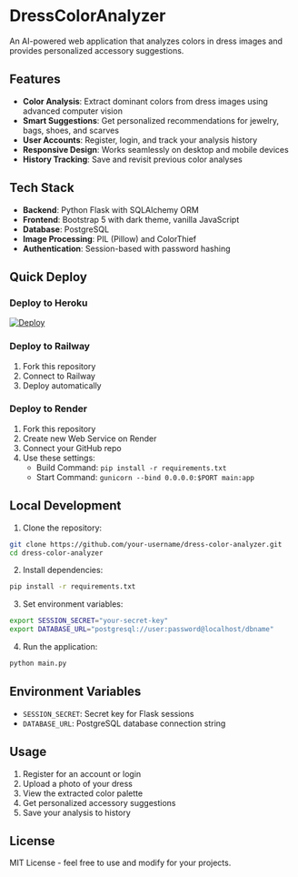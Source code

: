 # DressColorAnalyzer
An AI-powered web application that analyzes colors in dress images and provides personalized accessory suggestions.

## Features

- **Color Analysis**: Extract dominant colors from dress images using advanced computer vision
- **Smart Suggestions**: Get personalized recommendations for jewelry, bags, shoes, and scarves
- **User Accounts**: Register, login, and track your analysis history
- **Responsive Design**: Works seamlessly on desktop and mobile devices
- **History Tracking**: Save and revisit previous color analyses

## Tech Stack

- **Backend**: Python Flask with SQLAlchemy ORM
- **Frontend**: Bootstrap 5 with dark theme, vanilla JavaScript
- **Database**: PostgreSQL
- **Image Processing**: PIL (Pillow) and ColorThief
- **Authentication**: Session-based with password hashing

## Quick Deploy

### Deploy to Heroku
[![Deploy](https://www.herokucdn.com/deploy/button.svg)](https://heroku.com/deploy?template=https://github.com/your-username/dress-color-analyzer)

### Deploy to Railway
1. Fork this repository
2. Connect to Railway
3. Deploy automatically

### Deploy to Render
1. Fork this repository
2. Create new Web Service on Render
3. Connect your GitHub repo
4. Use these settings:
   - Build Command: `pip install -r requirements.txt`
   - Start Command: `gunicorn --bind 0.0.0.0:$PORT main:app`

## Local Development

1. Clone the repository:
```bash
git clone https://github.com/your-username/dress-color-analyzer.git
cd dress-color-analyzer
```

2. Install dependencies:
```bash
pip install -r requirements.txt
```

3. Set environment variables:
```bash
export SESSION_SECRET="your-secret-key"
export DATABASE_URL="postgresql://user:password@localhost/dbname"
```

4. Run the application:
```bash
python main.py
```

## Environment Variables

- `SESSION_SECRET`: Secret key for Flask sessions
- `DATABASE_URL`: PostgreSQL database connection string

## Usage

1. Register for an account or login
2. Upload a photo of your dress
3. View the extracted color palette
4. Get personalized accessory suggestions
5. Save your analysis to history

## License

MIT License - feel free to use and modify for your projects.
